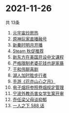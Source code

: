 # 2021-11-26
  共 13条

  <!-- BEGIN -->
  <!-- 最后更新时间:Fri Nov 26 2021 14:10:28 GMT+0000 (Coordinated Universal Time) -->
  1. [元宇宙炒房热](https://www.zhihu.com/search?q=元宇宙)
1. [原神玩家直播融号](https://www.zhihu.com/search?q=原神)
1. [新秦时明月开播](https://www.zhihu.com/search?q=新秦时明月)
1. [Steam 秋促推荐](https://www.zhihu.com/search?q=steam)
1. [新东方在美国开设中文课程](https://www.zhihu.com/search?q=新东方)
1. [严格限制老婆花钱也是家暴](https://www.zhihu.com/search?q=限制老婆花钱)
1. [于和伟聊喜剧](https://www.zhihu.com/search?q=一年一度喜剧大赛)
1. [湖人加时胜步行者](https://www.zhihu.com/search?q=湖人)
1. [手游《花亦山心之月》](https://www.zhihu.com/search?q=花亦山心之月)
1. [电子烟将参照卷烟规定管理](https://www.zhihu.com/search?q=电子烟)
1. [宁波外教杀害女学生案开审](https://www.zhihu.com/search?q=宁波外教)
1. [乔任梁父母谈抑郁](https://www.zhihu.com/search?q=乔任梁父母)
1. [一人之下 588 话](https://www.zhihu.com/search?q=一人之下)
  <!-- END -->
  